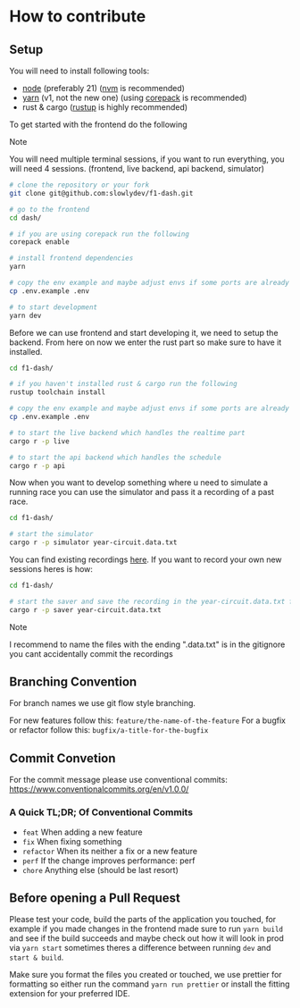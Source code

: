 # How to contribute

## Setup

You will need to install following tools:

- [node](https://nodejs.org/en) (preferably 21) ([nvm](https://github.com/nvm-sh/nvm) is recommended)
- [yarn](https://yarnpkg.com/getting-started/install) (v1, not the new one) (using [corepack](https://yarnpkg.com/corepack) is recommended)
- rust & cargo ([rustup](https://rustup.rs) is highly recommended)

To get started with the frontend do the following

> [!NOTE]
> You will need multiple terminal sessions, if you want to run everything,
> you will need 4 sessions. (frontend, live backend, api backend, simulator)

```bash
# clone the repository or your fork
git clone git@github.com:slowlydev/f1-dash.git

# go to the frontend
cd dash/

# if you are using corepack run the following
corepack enable

# install frontend dependencies
yarn

# copy the env example and maybe adjust envs if some ports are already in use
cp .env.example .env

# to start development
yarn dev
```

Before we can use frontend and start developing it, we need to setup the backend.
From here on now we enter the rust part so make sure to have it installed.

```bash
cd f1-dash/

# if you haven't installed rust & cargo run the following
rustup toolchain install

# copy the env example and maybe adjust envs if some ports are already in use
cp .env.example .env

# to start the live backend which handles the realtime part
cargo r -p live

# to start the api backend which handles the schedule
cargo r -p api
```

Now when you want to develop something where u need to simulate a running race you can use the simulator and pass it a recording of a past race.

```bash
cd f1-dash/

# start the simulator
cargo r -p simulator year-circuit.data.txt
```

You can find existing recordings [here](https://github.com/slowlydev/f1-dash-data-parser/releases/tag/data). If you want to record your own new sessions heres is how:

```bash
cd f1-dash/

# start the saver and save the recording in the year-circuit.data.txt file
cargo r -p saver year-circuit.data.txt
```

> [!NOTE]
> I recommend to name the files with the ending
> ".data.txt" is in the gitignore you cant accidentally commit the recordings

## Branching Convention

For branch names we use git flow style branching.

For new features follow this: `feature/the-name-of-the-feature`
For a bugfix or refactor follow this: `bugfix/a-title-for-the-bugfix`

## Commit Convetion

For the commit message please use conventional commits:
https://www.conventionalcommits.org/en/v1.0.0/

### A Quick TL;DR; Of Conventional Commits

- `feat` When adding a new feature
- `fix` When fixing something
- `refactor` When its neither a fix or a new feature
- `perf` If the change improves performance: perf
- `chore` Anything else (should be last resort)

## Before opening a Pull Request

Please test your code, build the parts of the application you touched, for example if you made changes in the frontend made sure to run `yarn build` and see if the build succeeds and maybe check out how it will look in prod via `yarn start` sometimes theres a difference between running `dev` and `start & build`.

Make sure you format the files you created or touched, we use prettier for formatting so either run the command `yarn run prettier` or install the fitting extension for your preferred IDE.
